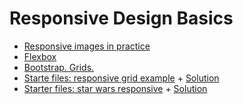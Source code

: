 # Responsive Design Basics

<ul>
	<li><a href="http://alistapart.com/article/responsive-images-in-practice">Responsive images in practice</a></li>
	<li><a href="https://css-tricks.com/snippets/css/a-guide-to-flexbox/">Flexbox</a></li>
	<li><a href="http://getbootstrap.com/css/#grid">Bootstrap. Grids.</a></li>
	<li><a href="https://github.com/Thinkful-Ed/responsive-grid-example-and-challenge-starter-files">Starte files: responsive grid example</a> + <a href="https://github.com/Thinkful-Ed/responsive-grid-example-and-challenge/tree/solution">Solution</a></li>
	<li><a href="https://github.com/Thinkful-Ed/star-wars-responsive-challenge-starter-files">Starter files: star wars responsive</a> + <a href="https://thinkful-ed.github.io/star-wars-responsive-challenge/">Solution</a></li>
</ul>


